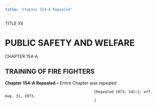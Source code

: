 ```yaml
---
title: 'Chapter 154-A Repealed'
---
```


TITLE XII
                                             
PUBLIC SAFETY AND WELFARE
=========================

CHAPTER 154-A
                                             
TRAINING OF FIRE FIGHTERS
-------------------------

**Chapter 154-A Repealed –** Entire Chapter was repealed


                                             [Repealed 1973, 541:2, eff. Aug. 31, 1973.
                                             ]
